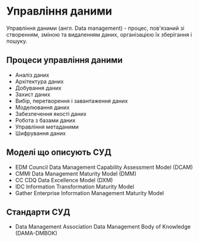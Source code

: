 # Управління даними
Управління даними (англ. Data management) - процес,
пов'язаний зі створенням, зміною та видаленням даних,
організацією їх зберігання і пошуку.

## Процеси управління даними
* Аналіз даних
* Архітектура даних
* Добування даних
* Захист даних
* Вибір, перетворення і завантаження даних
* Моделювання даних
* Забезпечення якості даних
* Робота з базами даних
* Управління метаданими
* Шифрування даних

## Моделі що описують СУД
* EDM Council Data Management Capability Assessment Model (DCAM)
* CMMI Data Management Maturity Model (DMM)
* CC CDQ Data Excellence Model (DXM)
* IDC Information Transformation Maturity Model
* Gather Enterprise Information Management Maturity Model

## Стандарти СУД
* Data Management Association Data Management Body of Knowledge (DAMA-DMBOK)


